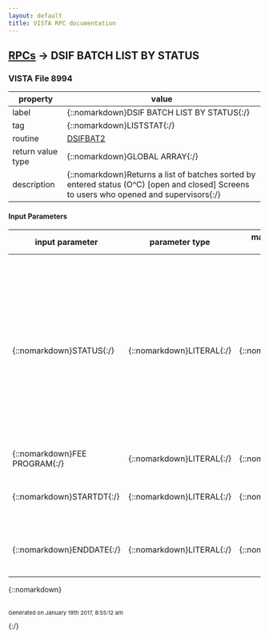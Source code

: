 ```yaml
---
layout: default
title: VISTA RPC documentation
---
```




## [RPCs](TableOfContent.md) &#8594; DSIF BATCH LIST BY STATUS 



### VISTA File 8994 


 property | value 
--- | --- 
 label | {::nomarkdown}DSIF BATCH LIST BY STATUS{:/}
 tag | {::nomarkdown}LISTSTAT{:/}
 routine | [DSIFBAT2](http://code.osehra.org/dox/Routine_DSIFBAT2_source.html)
 return value type | {::nomarkdown}GLOBAL ARRAY{:/}
 description | {::nomarkdown}Returns a list of batches sorted by entered status (O^C)  [open and closed]  Screens to users who opened and supervisors{:/}

#### Input Parameters

| input parameter | parameter type | maximum data length | required | description | 
| --- | --- | --- | --- | --- | 
| {::nomarkdown}STATUS{:/} | {::nomarkdown}LITERAL{:/} | {::nomarkdown}20{:/} | {::nomarkdown}true{:/} | {::nomarkdown}Status to search: 'C' FOR CLERK CLOSED;'S' FOR SUPERVISOR CLOSED;'O' FOR OPEN;'T' FOR TRANSMITTED;'V' FOR VOUCHERED;'P' FOR FORWARDED TO PRICER;'A' FORASSIGNED PRICE;'R' FOR REVIEWED AFTER PRICER;'F' FOR CENTRAL FEE ACCEPTED Delimited by \^\, multiple status can be entered: \C^S^R\{:/} | 
| {::nomarkdown}FEE PROGRAM{:/} | {::nomarkdown}LITERAL{:/} | {::nomarkdown}3{:/} | {::nomarkdown}true{:/} |  | 
| {::nomarkdown}STARTDT{:/} | {::nomarkdown}LITERAL{:/} | {::nomarkdown}7{:/} | {::nomarkdown}true{:/} | {::nomarkdown}Start date to display batches, defaults to all batches if not entered{:/} | 
| {::nomarkdown}ENDDATE{:/} | {::nomarkdown}LITERAL{:/} | {::nomarkdown}7{:/} | {::nomarkdown}true{:/} | {::nomarkdown}Enter the end of the date rand\\ge to display default to all dates. {:/} | 

{::nomarkdown} <br/><br/><p style="font-size: 11px">Generated on January 19th 2017, 8:55:12 am</p>{:/}